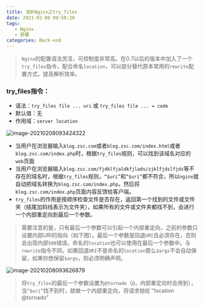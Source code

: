 ```yaml
---
title: 浅析Nginx之try_files
date: 2021-02-08 09:58:20
tags: 
   - Nginx
   - 部署
categories: Back-end
---
```


> `Nginx`的配置语法灵活，可控制度非常高。在0.7以后的版本中加入了一个`try_files`指令，配合命名`location`，可以部分替代原本常用的`rewrite`配置方式，提高解析效率。



### **try_files指令：**

- 语法：`try_files file ... uri` 或 `try_files file ... = code`
- 默认值：无
- 作用域：`server location`

![image-20210208093424322](http://img-repo.poetries.top/images/image-20210208093424322.png)

- 当用户在浏览器输入`blog.zsc.com`或者`blog.zsc.com/index.html`或者`blog.zsc.com/index.php`时，根据`try_files`规则，可以找到该域名对应的`web`页面
- 当用户在浏览器输入`blog.zsc.com/fjdklfjaldkfjlads/zjklfjdslfjds`等不存在的域名时，根据`try_files`规则，`“$uri”`和`“$uri”`都不符合，所以`nginx`就自动把域名转换为`blog.zsc.com/index.php`，然后将`blog.zsc.com/index.php`页面内容反馈给客户端。
- `try_files`的作用是按顺序检查文件是否存在，返回第一个找到的文件或文件夹（结尾加斜线表示为文件夹），如果所有的文件或文件夹都找不到，会进行一个内部重定向到最后一个参数。

> 需要注意的是，只有最后一个参数可以引起一个内部重定向，之前的参数只设置内部URI的指向（如下图）。最后一个参数是回退`URI`且必须存在，否则会出现内部`500`错误。命名的`location`也可以使用在最后一个参数中。与`rewrite`指令不同，如果回退`URI`不是命名的`location`那么`$args`不会自动保留，如果你想保留`$args`，则必须明确声明。

![image-20210208093626879](http://img-repo.poetries.top/images/image-20210208093626879.png)



> 将`try_files`的最后一个参数设置为`@tornado`（`@`，内部重定向时会用到），当`“$uri”`找不到时，就做一个内部重定向，将请求抛给`“location @tornado”
